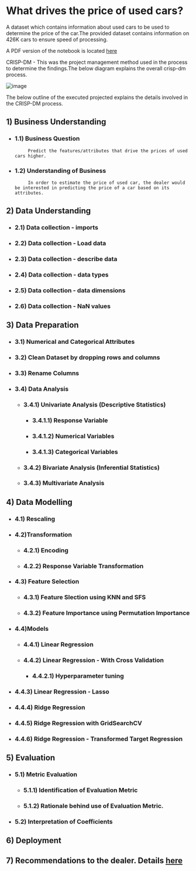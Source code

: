# What drives the price of used cars?
A dataset which contains information about used cars to be used to determine the price of the car.The provided dataset contains information on 426K cars to ensure speed of processing.

A PDF version of the notebook is located <a href="https://github.com/spalakollu/Used-Cars/blob/main/Used-Cars-Notebook.pdf">here</a>

CRISP-DM - This was the project management method used in the process to determine the findings.The below diagram explains the overall crisp-dm process. 

![image](https://user-images.githubusercontent.com/11352167/203853032-bd86220f-7b03-4171-ac9d-b0644da7f1b1.png)

The below outline of the executed projected explains the details involved in the CRISP-DM process. 
## 1) Business Understanding 
   - ### 1.1) Business Question
              Predict the features/attributes that drive the prices of used cars higher. 
   - ### 1.2) Understanding of Business 
              In order to estimate the price of used car, the dealer would be interested in predicting the price of a car based on its attributes. 
## 2) Data Understanding 
   - ### 2.1) Data collection - imports
   - ### 2.2) Data collection - Load data
   - ### 2.3) Data collection - describe data
   - ### 2.4) Data collection - data types
   - ### 2.5) Data collection - data dimensions
   - ### 2.6) Data collection - NaN values
## 3) Data Preparation
   - ### 3.1) Numerical and Categorical Attributes
   - ### 3.2) Clean Dataset by dropping rows and columns 
   - ### 3.3) Rename Columns
   - ### 3.4) Data Analysis
      - ### 3.4.1) Univariate Analysis (Descriptive Statistics)
         - ### 3.4.1.1) Response Variable
         - ### 3.4.1.2) Numerical Variables
         - ### 3.4.1.3) Categorical Variables
      - ### 3.4.2) Bivariate Analysis (Inferential Statistics)
      - ### 3.4.3) Multivariate Analysis
## 4) Data Modelling 
  - ### 4.1) Rescaling
  - ### 4.2)Transformation
      - ### 4.2.1) Encoding
      - ### 4.2.2) Response Variable Transformation
  - ### 4.3) Feature Selection
      - ### 4.3.1) Feature Slection using KNN and SFS
      - ### 4.3.2) Feature Importance using Permutation Importance
  - ### 4.4)Models 
      - ### 4.4.1) Linear Regression 
      - ### 4.4.2) Linear Regression - With Cross Validation
         - ### 4.4.2.1) Hyperparameter tuning
  - ### 4.4.3) Linear Regression - Lasso 
  - ### 4.4.4) Ridge Regression 
  - ### 4.4.5) Ridge Regression with GridSearchCV
  - ### 4.4.6) Ridge Regression - Transformed Target Regression
## 5) Evaluation 
  - ### 5.1) Metric Evaluation
      - ### 5.1.1) Identification of Evaluation Metric
      - ### 5.1.2) Rationale behind use of Evaluation Metric. 
  - ### 5.2) Interpretation of Coefficients
## 6) Deployment
## 7) Recommendations to the dealer. Details <a href="https://github.com/spalakollu/Used-Cars/blob/main/Recommendations%20to%20the%20dealer.pdf">here</a>
